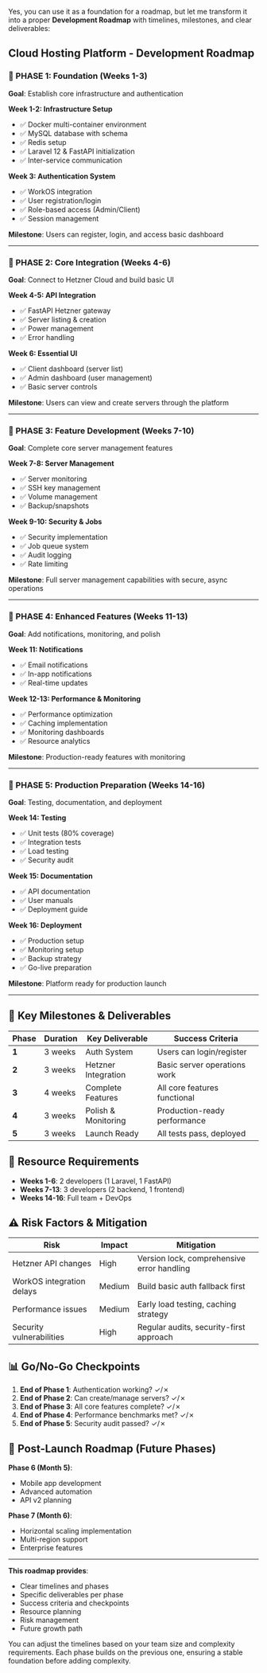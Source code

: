 
Yes, you can use it as a foundation for a roadmap, but let me transform it into a proper **Development Roadmap** with timelines, milestones, and clear deliverables:

## **Cloud Hosting Platform - Development Roadmap**

### **📅 PHASE 1: Foundation (Weeks 1-3)**

**Goal**: Establish core infrastructure and authentication

**Week 1-2: Infrastructure Setup**

- ✅ Docker multi-container environment
- ✅ MySQL database with schema
- ✅ Redis setup
- ✅ Laravel 12 & FastAPI initialization
- ✅ Inter-service communication

**Week 3: Authentication System**

- ✅ WorkOS integration
- ✅ User registration/login
- ✅ Role-based access (Admin/Client)
- ✅ Session management

**Milestone**: Users can register, login, and access basic dashboard

---

### **📅 PHASE 2: Core Integration (Weeks 4-6)**

**Goal**: Connect to Hetzner Cloud and build basic UI

**Week 4-5: API Integration**

- ✅ FastAPI Hetzner gateway
- ✅ Server listing & creation
- ✅ Power management
- ✅ Error handling

**Week 6: Essential UI**

- ✅ Client dashboard (server list)
- ✅ Admin dashboard (user management)
- ✅ Basic server controls

**Milestone**: Users can view and create servers through the platform

---

### **📅 PHASE 3: Feature Development (Weeks 7-10)**

**Goal**: Complete core server management features

**Week 7-8: Server Management**

- ✅ Server monitoring
- ✅ SSH key management
- ✅ Volume management
- ✅ Backup/snapshots

**Week 9-10: Security & Jobs**

- ✅ Security implementation
- ✅ Job queue system
- ✅ Audit logging
- ✅ Rate limiting

**Milestone**: Full server management capabilities with secure, async operations

---

### **📅 PHASE 4: Enhanced Features (Weeks 11-13)**

**Goal**: Add notifications, monitoring, and polish

**Week 11: Notifications**

- ✅ Email notifications
- ✅ In-app notifications
- ✅ Real-time updates

**Week 12-13: Performance & Monitoring**

- ✅ Performance optimization
- ✅ Caching implementation
- ✅ Monitoring dashboards
- ✅ Resource analytics

**Milestone**: Production-ready features with monitoring

---

### **📅 PHASE 5: Production Preparation (Weeks 14-16)**

**Goal**: Testing, documentation, and deployment

**Week 14: Testing**

- ✅ Unit tests (80% coverage)
- ✅ Integration tests
- ✅ Load testing
- ✅ Security audit

**Week 15: Documentation**

- ✅ API documentation
- ✅ User manuals
- ✅ Deployment guide

**Week 16: Deployment**

- ✅ Production setup
- ✅ Monitoring setup
- ✅ Backup strategy
- ✅ Go-live preparation

**Milestone**: Platform ready for production launch

---

## **🎯 Key Milestones & Deliverables**

|Phase|Duration|Key Deliverable|Success Criteria|
|---|---|---|---|
|**1**|3 weeks|Auth System|Users can login/register|
|**2**|3 weeks|Hetzner Integration|Basic server operations work|
|**3**|4 weeks|Complete Features|All core features functional|
|**4**|3 weeks|Polish & Monitoring|Production-ready performance|
|**5**|3 weeks|Launch Ready|All tests pass, deployed|

## **👥 Resource Requirements**

- **Weeks 1-6**: 2 developers (1 Laravel, 1 FastAPI)
- **Weeks 7-13**: 3 developers (2 backend, 1 frontend)
- **Weeks 14-16**: Full team + DevOps

## **⚠️ Risk Factors & Mitigation**

|Risk|Impact|Mitigation|
|---|---|---|
|Hetzner API changes|High|Version lock, comprehensive error handling|
|WorkOS integration delays|Medium|Build basic auth fallback first|
|Performance issues|Medium|Early load testing, caching strategy|
|Security vulnerabilities|High|Regular audits, security-first approach|

## **📊 Go/No-Go Checkpoints**

1. **End of Phase 1**: Authentication working? ✓/✗
2. **End of Phase 2**: Can create/manage servers? ✓/✗
3. **End of Phase 3**: All core features complete? ✓/✗
4. **End of Phase 4**: Performance benchmarks met? ✓/✗
5. **End of Phase 5**: Security audit passed? ✓/✗

## **🚀 Post-Launch Roadmap** (Future Phases)

**Phase 6 (Month 5)**:

- Mobile app development
- Advanced automation
- API v2 planning

**Phase 7 (Month 6)**:

- Horizontal scaling implementation
- Multi-region support
- Enterprise features

---

**This roadmap provides**:

- Clear timelines and phases
- Specific deliverables per phase
- Success criteria and checkpoints
- Resource planning
- Risk management
- Future growth path

You can adjust the timelines based on your team size and complexity requirements. Each phase builds on the previous one, ensuring a stable foundation before adding complexity.